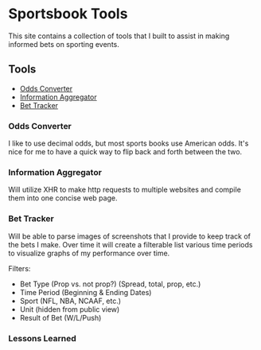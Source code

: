 # Sportsbook Tools

This site contains a collection of tools that I built to assist in making informed bets on sporting events.

## Tools
* [Odds Converter](#odds-converter)
* [Information Aggregator](#information-aggregator)
* [Bet Tracker](#bet-tracker)


### Odds Converter

I like to use decimal odds, but most sports books use American odds. It's nice for me to have a quick way to flip back and forth between the two.


### Information Aggregator

Will utilize XHR to make http requests to multiple websites and compile them into one concise web page.


### Bet Tracker

Will be able to parse images of screenshots that I provide to keep track of the bets I make. Over time it will create a filterable list various time periods to visualize graphs of my performance over time.

Filters:
* Bet Type (Prop vs. not prop?) (Spread, total, prop, etc.)
* Time Period (Beginning & Ending Dates)
* Sport (NFL, NBA, NCAAF, etc.)
* Unit (hidden from public view)
* Result of Bet (W/L/Push)


### Lessons Learned

